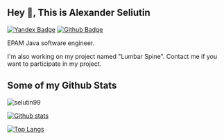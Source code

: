 ## Hey 👋, This is Alexander Seliutin
[![Yandex Badge](https://img.shields.io/badge/-cool.selutin99@yandex.ru-c14438?style=flat&logo=Gmail&logoColor=white&link=mailto:cool.selutin99@yandex.ru)](mailto:cool.selutin99@yandex.ru) [![Github Badge](https://img.shields.io/badge/-selutin99-grey?style=flat&logo=github&logoColor=white&link=https://github.com/selutin99/)](https://www.github.com/selutin99/) 
<p align='left'>
  EPAM Java software engineer.

  I'm also working on my project named "Lumbar Spine". Contact me if you want to participate in my project.
</p>

## Some of my Github Stats
<p align=left> <img src=https://komarev.com/ghpvc/?username=selutin99 alt=selutin99 /> </p>

[![Github stats](https://github-readme-stats.vercel.app/api?username=selutin99&show_icons=true&include_all_commits=true)](https://github.com/selutin99/github-readme-stats)

[![Top Langs](https://github-readme-stats.vercel.app/api/top-langs/?username=selutin99&layout=compact)](https://github.com/selutin99/github-readme-stats)

